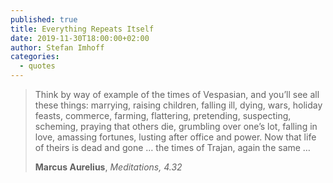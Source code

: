 ```yaml
---
published: true
title: Everything Repeats Itself
date: 2019-11-30T18:00:00+02:00
author: Stefan Imhoff
categories:
  - quotes
---
```


> Think by way of example of the times of Vespasian, and you’ll see all these things: marrying, raising children, falling ill, dying, wars, holiday feasts, commerce, farming, flattering, pretending, suspecting, scheming, praying that others die, grumbling over one’s lot, falling in love, amassing fortunes, lusting after office and power. Now that life of theirs is dead and gone … the times of Trajan, again the same …
>
> **Marcus Aurelius**, _Meditations, 4.32_
